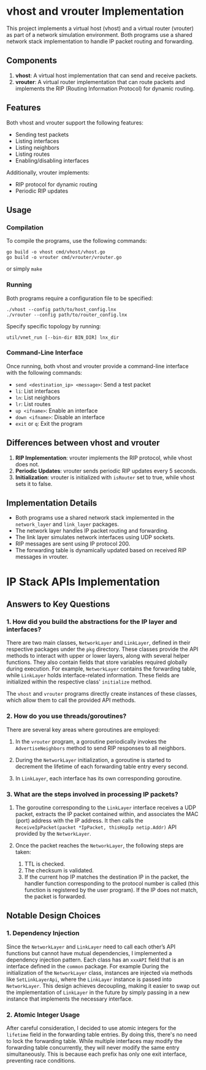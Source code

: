 # vhost and vrouter Implementation

This project implements a virtual host (vhost) and a virtual router (vrouter) as part of a network simulation environment. Both programs use a shared network stack implementation to handle IP packet routing and forwarding.

## Components

1. **vhost**: A virtual host implementation that can send and receive packets.
2. **vrouter**: A virtual router implementation that can route packets and implements the RIP (Routing Information Protocol) for dynamic routing.

## Features

Both vhost and vrouter support the following features:

- Sending test packets
- Listing interfaces
- Listing neighbors
- Listing routes
- Enabling/disabling interfaces

Additionally, vrouter implements:

- RIP protocol for dynamic routing
- Periodic RIP updates

## Usage

### Compilation

To compile the programs, use the following commands:

```
go build -o vhost cmd/vhost/vhost.go
go build -o vrouter cmd/vrouter/vrouter.go
```
or simply `make`


### Running

Both programs require a configuration file to be specified:

```
./vhost --config path/to/host_config.lnx
./vrouter --config path/to/router_config.lnx
```

Specify specific topology by running:
```
util/vnet_run [--bin-dir BIN_DIR] lnx_dir
```

### Command-Line Interface

Once running, both vhost and vrouter provide a command-line interface with the following commands:

- `send <destination_ip> <message>`: Send a test packet
- `li`: List interfaces
- `ln`: List neighbors
- `lr`: List routes
- `up <ifname>`: Enable an interface
- `down <ifname>`: Disable an interface
- `exit` or `q`: Exit the program

## Differences between vhost and vrouter

1. **RIP Implementation**: vrouter implements the RIP protocol, while vhost does not.
2. **Periodic Updates**: vrouter sends periodic RIP updates every 5 seconds.
3. **Initialization**: vrouter is initialized with `isRouter` set to true, while vhost sets it to false.

## Implementation Details

- Both programs use a shared network stack implemented in the `network_layer` and `link_layer` packages.
- The network layer handles IP packet routing and forwarding.
- The link layer simulates network interfaces using UDP sockets.
- RIP messages are sent using IP protocol 200.
- The forwarding table is dynamically updated based on received RIP messages in vrouter.



# IP Stack APIs Implementation

## Answers to Key Questions

### 1. How did you build the abstractions for the IP layer and interfaces?

There are two main classes, `NetworkLayer` and `LinkLayer`, defined in their respective packages under the `pkg` directory. These classes provide the API methods to interact with upper or lower layers, along with several helper functions. They also contain fields that store variables required globally during execution. For example, `NetworkLayer` contains the forwarding table, while `LinkLayer` holds interface-related information. These fields are initialized within the respective class' `initialize` method.

The `vhost` and `vrouter` programs directly create instances of these classes, which allow them to call the provided API methods.

### 2. How do you use threads/goroutines?

There are several key areas where goroutines are employed:

1. In the `vrouter` program, a goroutine periodically invokes the `AdvertiseNeighbors` method to send RIP responses to all neighbors.
   
2. During the `NetworkLayer` initialization, a goroutine is started to decrement the lifetime of each forwarding table entry every second.
   
3. In `LinkLayer`, each interface has its own corresponding goroutine.

### 3. What are the steps involved in processing IP packets?

1. The goroutine corresponding to the `LinkLayer` interface receives a UDP packet, extracts the IP packet contained within, and associates the MAC (port) address with the IP address. It then calls the `ReceiveIpPacket(packet *IpPacket, thisHopIp netip.Addr)` API provided by the `NetworkLayer`.
   
2. Once the packet reaches the `NetworkLayer`, the following steps are taken:

   1. TTL is checked.
   2. The checksum is validated.
   3. If the current hop IP matches the destination IP in the packet, the handler function corresponding to the protocol number is called (this function is registered by the user program). If the IP does not match, the packet is forwarded.

## Notable Design Choices

### 1. Dependency Injection

Since the `NetworkLayer` and `LinkLayer` need to call each other’s API functions but cannot have mutual dependencies, I implemented a dependency injection pattern. Each class has an `xxxAPI` field that is an interface defined in the `common` package. For example During the initialization of the `NetworkLayer` class, instances are injected via methods like `SetLinkLayerApi`, where the `LinkLayer` instance is passed into `NetworkLayer`. This design achieves decoupling, making it easier to swap out the implementation of `LinkLayer` in the future by simply passing in a new instance that implements the necessary interface.

### 2. Atomic Integer Usage

After careful consideration, I decided to use atomic integers for the `lifetime` field in the forwarding table entries. By doing this, there's no need to lock the forwarding table. While multiple interfaces may modify the forwarding table concurrently, they will never modify the same entry simultaneously. This is because each prefix has only one exit interface, preventing race conditions.

